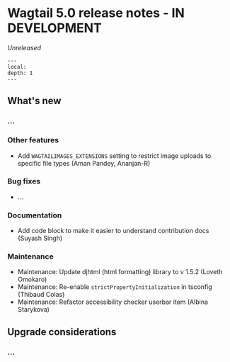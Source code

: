 # Wagtail 5.0 release notes - IN DEVELOPMENT

_Unreleased_

```{contents}
---
local:
depth: 1
---
```

## What's new

### ...

### Other features

 * Add `WAGTAILIMAGES_EXTENSIONS` setting to restrict image uploads to specific file types (Aman Pandey, Ananjan-R)

### Bug fixes

 * ...

### Documentation

 * Add code block to make it easier to understand contribution docs (Suyash Singh)

### Maintenance

 * Maintenance: Update djhtml (html formatting) library to v 1.5.2 (Loveth Omokaro)
 * Maintenance: Re-enable `strictPropertyInitialization` in tsconfig (Thibaud Colas)
 * Maintenance: Refactor accessibility checker userbar item (Albina Starykova)

## Upgrade considerations

### ...

